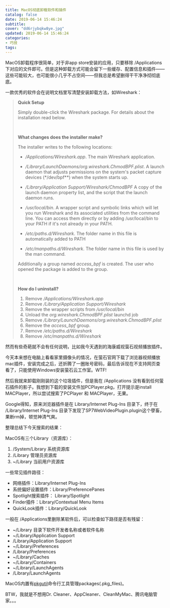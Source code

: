 ```yaml
---
title: MacOS彻底卸载软件和插件
catalog: false
date: 2019-06-14 15:46:24
subtitle:
cover: "dd6rjybqkw8ye.jpg"
updated: 2019-06-14 15:46:24
categories:
- 巧技
tags:
---
```


MacOS卸载程序很简单，对于非app store安装的应用，只要移除  /Applications  下对应的文件即可。但是这种卸载方式可能会留下一些缓存、配置信息和插件——这些可能较大，也可能很小几乎不占空间——但我总是希望删得干干净净彻彻底底。
<!--more--> 

一款优秀的软件会在说明文档里写清楚安装卸载方法，如Wireshark：

> **Quick Setup**
>
> Simply double-click the Wireshark package. For details about the installation read below.
>
> <br>
>
> **What changes does the installer make?**
>
> The installer writes to the following locations:
>
> - */Applications/Wireshark.app*. The main Wireshark application.
> - */Library/LaunchDaemons/org.wireshark.ChmodBPF.plist*. A launch daemon that adjusts permissions on the system's packet capture devices (*/dev/bpf**) when the system starts up.
> - */Library/Application Support/Wireshark/ChmodBPF* A copy of the launch daemon property list, and the script that the launch daemon runs.
> - */usr/local/bin*. A wrapper script and symbolic links which will let you run Wireshark and its associated utilities from the command line. You can access them directly or by adding /usr/local/bin to your PATH if it's not already in your PATH.
>
> - */etc/paths.d/Wireshark*. The folder name in this file is automatically added to PATH
> - */etc/manpaths.d/Wireshark*. The folder name in this file is used by the man command.
>
> Additionally a group named *access_bpf* is created. The user who opened the package is added to the group.
>
> <br>
>
> **How do I uninstall?**
>
> 1. Remove */Applications/Wireshark.app*
> 2. Remove */Library/Application Support/Wireshark*
> 3. Remove the wrapper scripts from */usr/local/bin*
> 4. Unload the *org.wireshark.ChmodBPF.plist* launchd job
> 5. Remove */Library/LaunchDaemons/org.wireshark.ChmodBPF.plist*
> 6. Remove the *access_bpf* group.
> 7. Remove */etc/paths.d/Wireshark*
> 8. Remove */etc/manpaths.d/Wireshark*

然而有些奇葩就不会有任何说明，比如我今天遇到的海康威视萤石视频播放插件。

今天本来想在电脑上看看家里摄像头的情况，在萤石官网下载了浏览器视频播放mac插件，安装完成之后，还折腾了一圈账号密码，最后告诉现在不支持网页查看了，只能使用Windows安装萤石云工作室。WTF! 

然后我就来卸载刚刚装的这个垃圾插件，但是我在  /Applications 没有看到任何萤石插件的影子。我想到下载的安装文件加PCPlayer.pkg，打开提示是install MACPlayer，所以尝试搜索了PCPlayer 和 MACPlayer，无果。

Google得知，原来浏览器插件是在 Library/Internet Plug-Ins 目录下，终于在 /Library/Internet Plug-Ins 目录下发现了SP7WebVideoPlugin.plugin这个孽畜，果断rm掉，顿觉神清气爽。

整理总结下今天搜索的结果：

MacOS有三个Library（资源库）：

1. /System/Library 系统资源库
2. /Library 管理员资源库
3.  ~/Library 当前用户资源库

一些常见插件路径：

- 网络插件：Library/Internet Plug-Ins  
- 系统偏好设置插件：Library/PreferencePanes 
- Spotlight搜索插件： Library/Spotlight
- Finder插件：Library/Contextual Menu Items 
- QuickLook插件：Library/QuickLook

一般在 /Applications里删除某软件后，可以检查如下路径是否有残留：

* ~/Library 目录下软件开发者名称或者软件名称
* ~/Library/Application Support 
* /Library/Application Support
* ~/Library/Preferences
* /Library/Preferences
* ~/Library/Caches 
* ~/Library/Containers
* ~/Library/LaunchAgents
* /Library/LaunchAgents

MacOS内置有[pkgutil]( https://en.wikiversity.org/wiki/MacOS/pkgutil)命令行工具管理packages(.pkg_files)。

BTW，我就是不想用Dr. Cleaner、AppCleaner、CleanMyMac、腾讯电脑管家。。。

